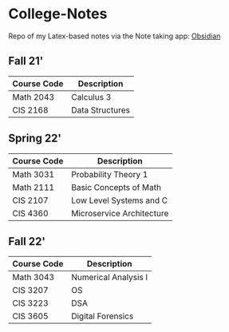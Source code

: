 # College-Notes

Repo of my Latex-based notes via the Note taking app: [Obsidian](https://obsidian.md/)

## Fall 21'
| Course Code | Description     |
| ----------- | --------------- |
| Math 2043   | Calculus 3      |
| CIS 2168    | Data Structures | 

## Spring 22'
| Course Code | Description               |
| ----------- | ------------------------- |
| Math 3031   | Probability Theory 1      |
| Math 2111   | Basic Concepts of Math    |
| CIS 2107    | Low Level Systems and C   |
| CIS 4360    | Microservice Architecture | 

## Fall 22'
| Course Code | Description          |
| ----------- | -------------------- |
| Math 3043   | Numerical Analysis I |
| CIS 3207    | OS                   |
| CIS 3223    | DSA                  |
| CIS 3605    | Digital Forensics    |
